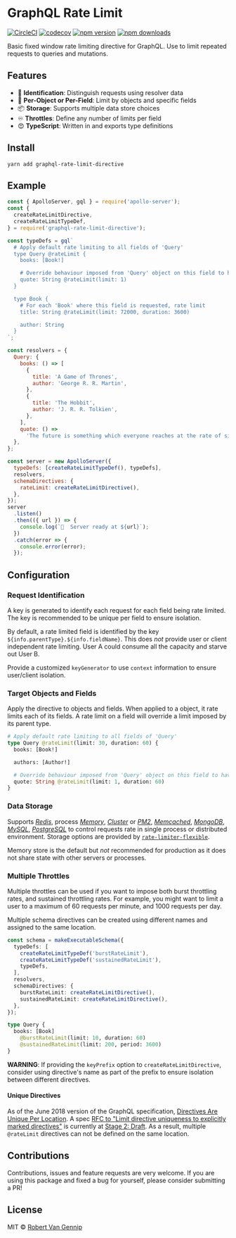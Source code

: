 # GraphQL Rate Limit

[![CircleCI](https://img.shields.io/circleci/project/github/ravangen/graphql-rate-limit.svg?style=popout)](https://circleci.com/gh/ravangen/graphql-rate-limit) [![codecov](https://img.shields.io/codecov/c/github/ravangen/graphql-rate-limit.svg?style=popout)](https://codecov.io/gh/ravangen/graphql-rate-limit) [![npm version](https://img.shields.io/npm/v/graphql-rate-limit-directive.svg?style=popout)](https://www.npmjs.com/package/graphql-rate-limit-directive) [![npm downloads](https://img.shields.io/npm/dm/graphql-rate-limit-directive.svg?style=popout)](https://www.npmjs.com/package/graphql-rate-limit-directive)

Basic fixed window rate limiting directive for GraphQL. Use to limit repeated requests to queries and mutations.

## Features

- 📇 **Identification**: Distinguish requests using resolver data
- 🎯 **Per-Object or Per-Field**: Limit by objects and specific fields
- 📦 **Storage**: Supports multiple data store choices
- ♾️ **Throttles**: Define any number of limits per field
- 😍 **TypeScript**: Written in and exports type definitions

## Install

`yarn add graphql-rate-limit-directive`

## Example

```javascript
const { ApolloServer, gql } = require('apollo-server');
const {
  createRateLimitDirective,
  createRateLimitTypeDef,
} = require('graphql-rate-limit-directive');

const typeDefs = gql`
  # Apply default rate limiting to all fields of 'Query'
  type Query @rateLimit {
    books: [Book!]

    # Override behaviour imposed from 'Query' object on this field to have a custom limit
    quote: String @rateLimit(limit: 1)
  }

  type Book {
    # For each 'Book' where this field is requested, rate limit
    title: String @rateLimit(limit: 72000, duration: 3600)

    author: String
  }
`;

const resolvers = {
  Query: {
    books: () => [
      {
        title: 'A Game of Thrones',
        author: 'George R. R. Martin',
      },
      {
        title: 'The Hobbit',
        author: 'J. R. R. Tolkien',
      },
    ],
    quote: () =>
      'The future is something which everyone reaches at the rate of sixty minutes an hour, whatever he does, whoever he is. ― C.S. Lewis',
  },
};

const server = new ApolloServer({
  typeDefs: [createRateLimitTypeDef(), typeDefs],
  resolvers,
  schemaDirectives: {
    rateLimit: createRateLimitDirective(),
  },
});
server
  .listen()
  .then(({ url }) => {
    console.log(`🚀  Server ready at ${url}`);
  })
  .catch(error => {
    console.error(error);
  });
```

## Configuration

### Request Identification

A key is generated to identify each request for each field being rate limited. The key is recommended to be unique per field to ensure isolation.

By default, a rate limited field is identified by the key `${info.parentType}.${info.fieldName}`. This does _not_ provide user or client independent rate limiting. User A could consume all the capacity and starve out User B.

Provide a customized `keyGenerator` to use `context` information to ensure user/client isolation.

### Target Objects and Fields

Apply the directive to objects and fields. When applied to a object, it rate limits each of its fields. A rate limit on a field will override a limit imposed by its parent type.

```graphql
# Apply default rate limiting to all fields of 'Query'
type Query @rateLimit(limit: 30, duration: 60) {
  books: [Book!]

  authors: [Author!]

  # Override behaviour imposed from 'Query' object on this field to have different limit
  quote: String @rateLimit(limit: 1, duration: 60)
}
```

### Data Storage

Supports [_Redis_](https://github.com/animir/node-rate-limiter-flexible/wiki/Redis), process [_Memory_](https://github.com/animir/node-rate-limiter-flexible/wiki/Memory), [_Cluster_](https://github.com/animir/node-rate-limiter-flexible/wiki/Cluster) or [_PM2_](https://github.com/animir/node-rate-limiter-flexible/wiki/PM2-cluster), [_Memcached_](https://github.com/animir/node-rate-limiter-flexible/wiki/Memcache), [_MongoDB_](https://github.com/animir/node-rate-limiter-flexible/wiki/Mongo), [_MySQL_](https://github.com/animir/node-rate-limiter-flexible/wiki/MySQL), [_PostgreSQL_](https://github.com/animir/node-rate-limiter-flexible/wiki/PostgreSQL) to control requests rate in single process or distributed environment. Storage options are provided by [`rate-limiter-flexible`](https://github.com/animir/node-rate-limiter-flexible).

Memory store is the default but _not_ recommended for production as it does not share state with other servers or processes.

### Multiple Throttles

Multiple throttles can be used if you want to impose both burst throttling rates, and sustained throttling rates. For example, you might want to limit a user to a maximum of 60 requests per minute, and 1000 requests per day.

Multiple schema directives can be created using different names and assigned to the same location.

```typescript
const schema = makeExecutableSchema({
  typeDefs: [
    createRateLimitTypeDef('burstRateLimit'),
    createRateLimitTypeDef('sustainedRateLimit'),
    typeDefs,
  ],
  resolvers,
  schemaDirectives: {
    burstRateLimit: createRateLimitDirective(),
    sustainedRateLimit: createRateLimitDirective(),
  },
});
```

```graphql
type Query {
  books: [Book]
    @burstRateLimit(limit: 10, duration: 60)
    @sustainedRateLimit(limit: 200, period: 3600)
}
```

**WARNING**: If providing the `keyPrefix` option to `createRateLimitDirective`, consider using directive's name as part of the prefix to ensure isolation between different directives.

#### Unique Directives

As of the June 2018 version of the GraphQL specification, [Directives Are Unique Per Location](https://facebook.github.io/graphql/June2018/#sec-Directives-Are-Unique-Per-Location). A spec [RFC to "Limit directive uniqueness to explicitly marked directives"](https://github.com/facebook/graphql/pull/472) is currently at [Stage 2: Draft](https://github.com/facebook/graphql/blob/master/CONTRIBUTING.md#stage-2-draft). As a result, multiple `@rateLimit` directives can not be defined on the same location.

## Contributions

Contributions, issues and feature requests are very welcome. If you are using this package and fixed a bug for yourself, please consider submitting a PR!

## License

MIT © [Robert Van Gennip](https://github.com/ravangen/)
